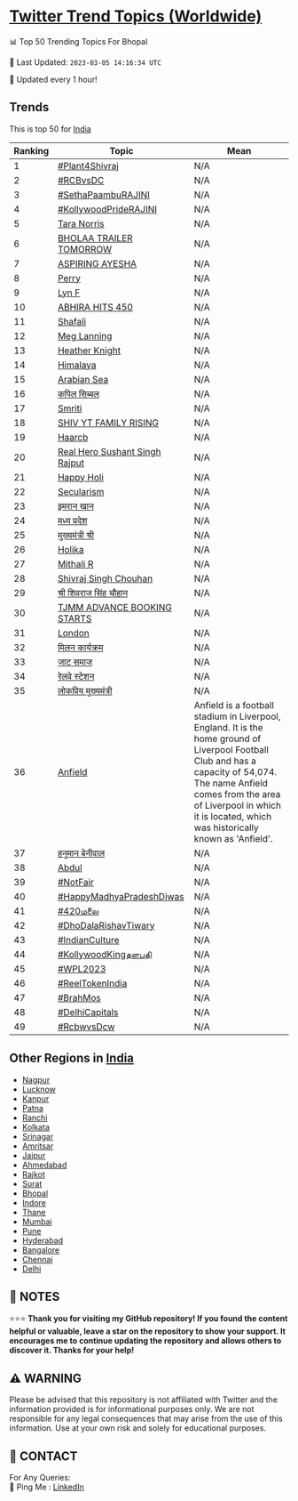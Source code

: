 [Twitter Trend Topics (Worldwide)](https://github.com/ErcinDedeoglu/Twitter-Trend-Topics)
==========


📊 Top 50 Trending Topics For Bhopal

📆 Last Updated: `2023-03-05 14:16:34 UTC`

🔧 Updated every 1 hour!


## Trends

This is top 50 for [India](</India>)

| Ranking | Topic | Mean |
| ------- | ------------ | ------------ |
| 1 | [#Plant4Shivraj](http://twitter.com/search?q=%23Plant4Shivraj) | N/A |
| 2 | [#RCBvsDC](http://twitter.com/search?q=%23RCBvsDC) | N/A |
| 3 | [#SethaPaambuRAJINI](http://twitter.com/search?q=%23SethaPaambuRAJINI) | N/A |
| 4 | [#KollywoodPrideRAJINI](http://twitter.com/search?q=%23KollywoodPrideRAJINI) | N/A |
| 5 | [Tara Norris](http://twitter.com/search?q=Tara+Norris) | N/A |
| 6 | [BHOLAA TRAILER TOMORROW](http://twitter.com/search?q=BHOLAA+TRAILER+TOMORROW) | N/A |
| 7 | [ASPIRING AYESHA](http://twitter.com/search?q=ASPIRING+AYESHA) | N/A |
| 8 | [Perry](http://twitter.com/search?q=Perry) | N/A |
| 9 | [Lyn F](http://twitter.com/search?q=Lyn+F) | N/A |
| 10 | [ABHIRA HITS 450](http://twitter.com/search?q=ABHIRA+HITS+450) | N/A |
| 11 | [Shafali](http://twitter.com/search?q=Shafali) | N/A |
| 12 | [Meg Lanning](http://twitter.com/search?q=Meg+Lanning) | N/A |
| 13 | [Heather Knight](http://twitter.com/search?q=Heather+Knight) | N/A |
| 14 | [Himalaya](http://twitter.com/search?q=Himalaya) | N/A |
| 15 | [Arabian Sea](http://twitter.com/search?q=Arabian+Sea) | N/A |
| 16 | [कपिल सिब्बल](http://twitter.com/search?q=%e0%a4%95%e0%a4%aa%e0%a4%bf%e0%a4%b2+%e0%a4%b8%e0%a4%bf%e0%a4%ac%e0%a5%8d%e0%a4%ac%e0%a4%b2) | N/A |
| 17 | [Smriti](http://twitter.com/search?q=Smriti) | N/A |
| 18 | [SHIV YT FAMILY RISING](http://twitter.com/search?q=SHIV+YT+FAMILY+RISING) | N/A |
| 19 | [Haarcb](http://twitter.com/search?q=Haarcb) | N/A |
| 20 | [Real Hero Sushant Singh Rajput](http://twitter.com/search?q=Real+Hero+Sushant+Singh+Rajput) | N/A |
| 21 | [Happy Holi](http://twitter.com/search?q=Happy+Holi) | N/A |
| 22 | [Secularism](http://twitter.com/search?q=Secularism) | N/A |
| 23 | [इमरान खान](http://twitter.com/search?q=%e0%a4%87%e0%a4%ae%e0%a4%b0%e0%a4%be%e0%a4%a8+%e0%a4%96%e0%a4%be%e0%a4%a8) | N/A |
| 24 | [मध्य प्रदेश](http://twitter.com/search?q=%e0%a4%ae%e0%a4%a7%e0%a5%8d%e0%a4%af+%e0%a4%aa%e0%a5%8d%e0%a4%b0%e0%a4%a6%e0%a5%87%e0%a4%b6) | N/A |
| 25 | [मुख्यमंत्री श्री](http://twitter.com/search?q=%e0%a4%ae%e0%a5%81%e0%a4%96%e0%a5%8d%e0%a4%af%e0%a4%ae%e0%a4%82%e0%a4%a4%e0%a5%8d%e0%a4%b0%e0%a5%80+%e0%a4%b6%e0%a5%8d%e0%a4%b0%e0%a5%80) | N/A |
| 26 | [Holika](http://twitter.com/search?q=Holika) | N/A |
| 27 | [Mithali R](http://twitter.com/search?q=Mithali+R) | N/A |
| 28 | [Shivraj Singh Chouhan](http://twitter.com/search?q=Shivraj+Singh+Chouhan) | N/A |
| 29 | [श्री शिवराज सिंह चौहान](http://twitter.com/search?q=%e0%a4%b6%e0%a5%8d%e0%a4%b0%e0%a5%80+%e0%a4%b6%e0%a4%bf%e0%a4%b5%e0%a4%b0%e0%a4%be%e0%a4%9c+%e0%a4%b8%e0%a4%bf%e0%a4%82%e0%a4%b9+%e0%a4%9a%e0%a5%8c%e0%a4%b9%e0%a4%be%e0%a4%a8) | N/A |
| 30 | [TJMM ADVANCE BOOKING STARTS](http://twitter.com/search?q=TJMM+ADVANCE+BOOKING+STARTS) | N/A |
| 31 | [London](http://twitter.com/search?q=London) | N/A |
| 32 | [मिलन कार्यक्रम](http://twitter.com/search?q=%e0%a4%ae%e0%a4%bf%e0%a4%b2%e0%a4%a8+%e0%a4%95%e0%a4%be%e0%a4%b0%e0%a5%8d%e0%a4%af%e0%a4%95%e0%a5%8d%e0%a4%b0%e0%a4%ae) | N/A |
| 33 | [जाट समाज](http://twitter.com/search?q=%e0%a4%9c%e0%a4%be%e0%a4%9f+%e0%a4%b8%e0%a4%ae%e0%a4%be%e0%a4%9c) | N/A |
| 34 | [रेलवे स्टेशन](http://twitter.com/search?q=%e0%a4%b0%e0%a5%87%e0%a4%b2%e0%a4%b5%e0%a5%87+%e0%a4%b8%e0%a5%8d%e0%a4%9f%e0%a5%87%e0%a4%b6%e0%a4%a8) | N/A |
| 35 | [लोकप्रिय मुख्यमंत्री](http://twitter.com/search?q=%e0%a4%b2%e0%a5%8b%e0%a4%95%e0%a4%aa%e0%a5%8d%e0%a4%b0%e0%a4%bf%e0%a4%af+%e0%a4%ae%e0%a5%81%e0%a4%96%e0%a5%8d%e0%a4%af%e0%a4%ae%e0%a4%82%e0%a4%a4%e0%a5%8d%e0%a4%b0%e0%a5%80) | N/A |
| 36 | [Anfield](http://twitter.com/search?q=Anfield) | Anfield is a football stadium in Liverpool, England. It is the home ground of Liverpool Football Club and has a capacity of 54,074. The name Anfield comes from the area of Liverpool in which it is located, which was historically known as 'Anfield'. |
| 37 | [हनुमान बेनीवाल](http://twitter.com/search?q=%e0%a4%b9%e0%a4%a8%e0%a5%81%e0%a4%ae%e0%a4%be%e0%a4%a8+%e0%a4%ac%e0%a5%87%e0%a4%a8%e0%a5%80%e0%a4%b5%e0%a4%be%e0%a4%b2) | N/A |
| 38 | [Abdul](http://twitter.com/search?q=Abdul) | N/A |
| 39 | [#NotFair](http://twitter.com/search?q=%23NotFair) | N/A |
| 40 | [#HappyMadhyaPradeshDiwas](http://twitter.com/search?q=%23HappyMadhyaPradeshDiwas) | N/A |
| 41 | [#420மலை](http://twitter.com/search?q=%23420%e0%ae%ae%e0%ae%b2%e0%af%88) | N/A |
| 42 | [#DhoDalaRishavTiwary](http://twitter.com/search?q=%23DhoDalaRishavTiwary) | N/A |
| 43 | [#IndianCulture](http://twitter.com/search?q=%23IndianCulture) | N/A |
| 44 | [#KollywoodKingதளபதி](http://twitter.com/search?q=%23KollywoodKing%e0%ae%a4%e0%ae%b3%e0%ae%aa%e0%ae%a4%e0%ae%bf) | N/A |
| 45 | [#WPL2023](http://twitter.com/search?q=%23WPL2023) | N/A |
| 46 | [#ReelTokenIndia](http://twitter.com/search?q=%23ReelTokenIndia) | N/A |
| 47 | [#BrahMos](http://twitter.com/search?q=%23BrahMos) | N/A |
| 48 | [#DelhiCapitals](http://twitter.com/search?q=%23DelhiCapitals) | N/A |
| 49 | [#RcbwvsDcw](http://twitter.com/search?q=%23RcbwvsDcw) | N/A |



## Other Regions in [India](</India>)

* [Nagpur](</India/Nagpur.md>)
* [Lucknow](</India/Lucknow.md>)
* [Kanpur](</India/Kanpur.md>)
* [Patna](</India/Patna.md>)
* [Ranchi](</India/Ranchi.md>)
* [Kolkata](</India/Kolkata.md>)
* [Srinagar](</India/Srinagar.md>)
* [Amritsar](</India/Amritsar.md>)
* [Jaipur](</India/Jaipur.md>)
* [Ahmedabad](</India/Ahmedabad.md>)
* [Rajkot](</India/Rajkot.md>)
* [Surat](</India/Surat.md>)
* [Bhopal](</India/Bhopal.md>)
* [Indore](</India/Indore.md>)
* [Thane](</India/Thane.md>)
* [Mumbai](</India/Mumbai.md>)
* [Pune](</India/Pune.md>)
* [Hyderabad](</India/Hyderabad.md>)
* [Bangalore](</India/Bangalore.md>)
* [Chennai](</India/Chennai.md>)
* [Delhi](</India/Delhi.md>)



## 📝 NOTES

⭐⭐⭐ **Thank you for visiting my GitHub repository! If you found the content helpful or valuable, leave a star on the repository to show your support. It encourages me to continue updating the repository and allows others to discover it. Thanks for your help!**


## ⚠️ WARNING

Please be advised that this repository is not affiliated with Twitter and the information provided is for informational purposes only. We are not responsible for any legal consequences that may arise from the use of this information. Use at your own risk and solely for educational purposes.


## 📨 CONTACT

 For Any Queries:  
            🏓 Ping Me : [LinkedIn](https://www.linkedin.com/in/ercindedeoglu/)
